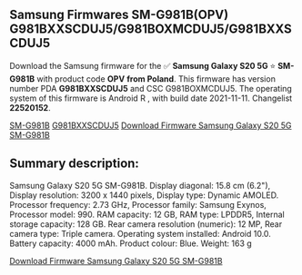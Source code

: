 <h2>Samsung Firmwares SM-G981B(OPV) G981BXXSCDUJ5/G981BOXMCDUJ5/G981BXXSCDUJ5</h2>
Download the Samsung firmware for the ✅ <strong>Samsung Galaxy S20 5G </strong> ⭐ <strong>SM-G981B</strong> with product code <strong>OPV</strong> <strong> from Poland</strong>. This firmware has version number PDA <strong>G981BXXSCDUJ5</strong> and CSC G981BOXMCDUJ5. The operating system of this firmware is Android R , with build date 2021-11-11. Changelist <strong>22520152</strong>.


[SM-G981B](https://samfirm.shop/samsung/model/SM-G981B)
[G981BXXSCDUJ5](https://samfirm.shop/samsung/pda/G981BXXSCDUJ5)
[Download Firmware Samsung Galaxy S20 5G SM-G981B](https://samfirm.shop/samsung/firmware/473618)
<h2>Summary description:</h2>
<p>Samsung Galaxy S20 5G SM-G981B. Display diagonal: 15.8 cm (6.2"), Display resolution: 3200 x 1440 pixels, Display type: Dynamic AMOLED. Processor frequency: 2.73 GHz, Processor family: Samsung Exynos, Processor model: 990. RAM capacity: 12 GB, RAM type: LPDDR5, Internal storage capacity: 128 GB. Rear camera resolution (numeric): 12 MP, Rear camera type: Triple camera. Operating system installed: Android 10.0. Battery capacity: 4000 mAh. Product colour: Blue. Weight: 163 g</p>


[Download Firmware Samsung Galaxy S20 5G SM-G981B](https://samfirm.shop/samsung/firmware/473618)
